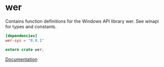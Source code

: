 # wer #
Contains function definitions for the Windows API library wer. See winapi for types and constants.

```toml
[dependencies]
wer-sys = "0.0.1"
```

```rust
extern crate wer;
```

[Documentation](https://retep998.github.io/doc/winapi/wer/)
